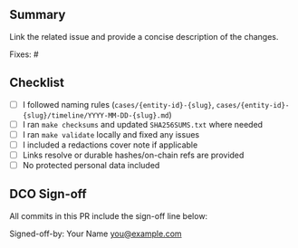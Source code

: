 ## Summary
Link the related issue and provide a concise description of the changes.

Fixes: #<issue-number>

## Checklist
- [ ] I followed naming rules (`cases/{entity-id}-{slug}`, `cases/{entity-id}-{slug}/timeline/YYYY-MM-DD-{slug}.md`)
- [ ] I ran `make checksums` and updated `SHA256SUMS.txt` where needed
- [ ] I ran `make validate` locally and fixed any issues
- [ ] I included a redactions cover note if applicable
- [ ] Links resolve or durable hashes/on-chain refs are provided
- [ ] No protected personal data included

## DCO Sign-off
All commits in this PR include the sign-off line below:

Signed-off-by: Your Name <you@example.com>
